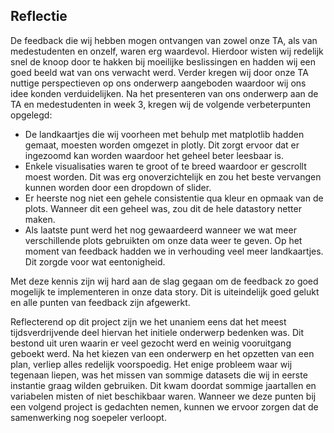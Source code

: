 ## Reflectie

De feedback die wij hebben mogen ontvangen van zowel onze TA, als van medestudenten en onzelf, waren erg waardevol. Hierdoor wisten wij redelijk snel de knoop door te hakken bij moeilijke beslissingen en hadden wij een goed beeld wat van ons verwacht werd. Verder kregen wij door onze TA nuttige perspectieven op ons onderwerp aangeboden waardoor wij ons idee konden verduidelijken. Na het presenteren van ons onderwerp aan de TA en medestudenten in week 3, kregen wij de volgende verbeterpunten opgelegd:

- De landkaartjes die wij voorheen met behulp met matplotlib hadden gemaat, moesten worden omgezet in plotly. Dit zorgt ervoor dat er ingezoomd kan worden waardoor het geheel beter leesbaar is.
- Enkele visualisaties waren te groot of te breed waardoor er gescrollt moest worden. Dit was erg onoverzichtelijk en zou het beste vervangen kunnen worden door een dropdown of slider.
- Er heerste nog niet een gehele consistentie qua kleur en opmaak van de plots. Wanneer dit een geheel was, zou dit de hele datastory netter maken.
- Als laatste punt werd het nog gewaardeerd wanneer we wat meer verschillende plots gebruikten om onze data weer te geven. Op het moment van feedback hadden we in verhouding veel meer landkaartjes. Dit zorgde voor wat eentonigheid.

Met deze kennis zijn wij hard aan de slag gegaan om de feedback zo goed mogelijk te implementeren in onze data story. Dit is uiteindelijk goed gelukt en alle punten van feedback zijn afgewerkt.


Reflecterend op dit project zijn we het unaniem eens dat het meest tijdsverdrijvende deel hiervan het initiele onderwerp bedenken was. Dit bestond uit uren waarin er veel gezocht werd en weinig vooruitgang geboekt werd. Na het kiezen van een onderwerp en het opzetten van een plan, verliep alles redelijk voorspoedig. Het enige probleem waar wij tegenaan liepen, was het missen van sommige datasets die wij in eerste instantie graag wilden gebruiken. Dit kwam doordat sommige jaartallen en variabelen misten of niet beschikbaar waren. Wanneer we deze punten bij een volgend project is gedachten nemen, kunnen we ervoor zorgen dat de samenwerking nog soepeler verloopt.